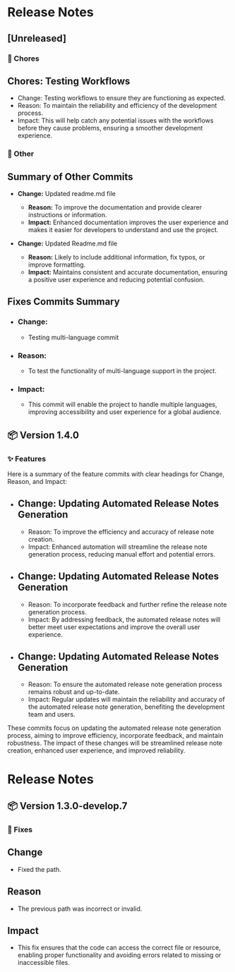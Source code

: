 # Release Notes

## [Unreleased]

### 🧹 Chores

## Chores: Testing Workflows

- Change: Testing workflows to ensure they are functioning as expected.
- Reason: To maintain the reliability and efficiency of the development process.
- Impact: This will help catch any potential issues with the workflows before they cause problems, ensuring a smoother development experience.

### 🔖 Other

## Summary of Other Commits

- **Change:** Updated readme.md file
    - **Reason:** To improve the documentation and provide clearer instructions or information.
    - **Impact:** Enhanced documentation improves the user experience and makes it easier for developers to understand and use the project.

- **Change:** Updated Readme.md file
    - **Reason:** Likely to include additional information, fix typos, or improve formatting.
    - **Impact:** Maintains consistent and accurate documentation, ensuring a positive user experience and reducing potential confusion.

## Fixes Commits Summary

- ### Change: 
    - Testing multi-language commit 
- ### Reason: 
    - To test the functionality of multi-language support in the project. 
- ### Impact: 
    - This commit will enable the project to handle multiple languages, improving accessibility and user experience for a global audience.

## 📦 Version 1.4.0

### ✨ Features

Here is a summary of the feature commits with clear headings for Change, Reason, and Impact: 

- ## Change: Updating Automated Release Notes Generation
    - Reason: To improve the efficiency and accuracy of release note creation.
    - Impact: Enhanced automation will streamline the release note generation process, reducing manual effort and potential errors.

- ## Change: Updating Automated Release Notes Generation
    - Reason: To incorporate feedback and further refine the release note generation process.
    - Impact: By addressing feedback, the automated release notes will better meet user expectations and improve the overall user experience.

- ## Change: Updating Automated Release Notes Generation
    - Reason: To ensure the automated release note generation process remains robust and up-to-date.
    - Impact: Regular updates will maintain the reliability and accuracy of the automated release note generation, benefiting the development team and users.

These commits focus on updating the automated release note generation process, aiming to improve efficiency, incorporate feedback, and maintain robustness. The impact of these changes will be streamlined release note creation, enhanced user experience, and improved reliability.

# Release Notes

## 📦 Version 1.3.0-develop.7

### 🐛 Fixes

## Change
- Fixed the path.

## Reason
- The previous path was incorrect or invalid.

## Impact
- This fix ensures that the code can access the correct file or resource, enabling proper functionality and avoiding errors related to missing or inaccessible files.

